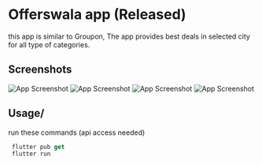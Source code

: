 # Offerswala app (Released)

this app is similar to  Groupon, The app provides best deals in selected city for all type of categories.

## Screenshots

![App Screenshot](a.pvt\Screenshot_1714713614.png)
![App Screenshot](a.pvt\Screenshot_1714713617.png)
![App Screenshot](a.pvt\Screenshot_1714732424.png)
![App Screenshot](a.pvt\Screenshot_1715234407.png)

## Usage/

run these commands (api access needed)

```javascript
 flutter pub get 
 flutter run 
```
